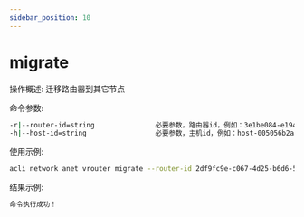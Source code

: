 ```yaml
---
sidebar_position: 10
---
```


# migrate
操作概述: 迁移路由器到其它节点

命令参数:  
```bash
-r|--router-id=string               必要参数，路由器id，例如：3e1be084-e194-417e-a30d-652c3b415143
-h|--host-id=string                 必要参数，主机id，例如：host-005056b2a30a
```

使用示例:
```bash
acli network anet vrouter migrate --router-id 2df9fc9e-c067-4d25-b6d6-5c27a10ecff2 --host-id host-005056b2ec8d
```

结果示例:
```bash
命令执行成功！
```
